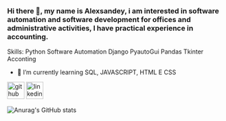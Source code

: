 ### Hi there 👋, my name is Alexsandey, i am interested in software automation and software development for offices and administrative activities, I have practical experience in accounting.

Skills: 
  Python
  Software Automation
  Django
  PyautoGui
  Pandas
  Tkinter
  Acconting


- 🌱 I’m currently learning SQL, JAVASCRIPT, HTML E CSS 


[<img src='https://cdn.jsdelivr.net/npm/simple-icons@3.0.1/icons/github.svg' alt='github' height='40'>](https://github.com/https://github.com/Alexsandey-Lima)  [<img src='https://cdn.jsdelivr.net/npm/simple-icons@3.0.1/icons/linkedin.svg' alt='linkedin' height='40'>](https://www.linkedin.com/in/www.linkedin.com/in/alex-lima-02318624a/)  

![Anurag's GitHub stats](https://github-readme-stats.vercel.app/api?username=Alexsandey-Lima&show_icons=true&theme=synthwave)
